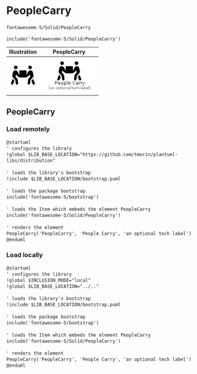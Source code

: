 # PeopleCarry


```text
fontawesome-5/Solid/PeopleCarry
```

```text
include('fontawesome-5/Solid/PeopleCarry')
```



| Illustration | PeopleCarry |
| :---: | :---: |
| ![illustration for Illustration](../../fontawesome-5/Solid/PeopleCarry.png) | ![illustration for PeopleCarry](../../fontawesome-5/Solid/PeopleCarry.Local.png) |




## PeopleCarry

### Load remotely
```plantuml
@startuml
' configures the library
!global $LIB_BASE_LOCATION="https://github.com/tmorin/plantuml-libs/distribution"

' loads the library's bootstrap
!include $LIB_BASE_LOCATION/bootstrap.puml

' loads the package bootstrap
include('fontawesome-5/bootstrap')

' loads the Item which embeds the element PeopleCarry
include('fontawesome-5/Solid/PeopleCarry')

' renders the element
PeopleCarry('PeopleCarry', 'People Carry', 'an optional tech label')
@enduml
```

### Load locally
```plantuml
@startuml
' configures the library
!global $INCLUSION_MODE="local"
!global $LIB_BASE_LOCATION="../.."

' loads the library's bootstrap
!include $LIB_BASE_LOCATION/bootstrap.puml

' loads the package bootstrap
include('fontawesome-5/bootstrap')

' loads the Item which embeds the element PeopleCarry
include('fontawesome-5/Solid/PeopleCarry')

' renders the element
PeopleCarry('PeopleCarry', 'People Carry', 'an optional tech label')
@enduml
```

